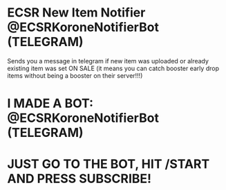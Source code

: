 # ECSR New Item Notifier @ECSRKoroneNotifierBot (TELEGRAM)
Sends you a message in telegram if new item was uploaded or already existing item was set ON SALE (it means you can catch booster early drop items without being a booster on their server!!!)

# I MADE A BOT: @ECSRKoroneNotifierBot (TELEGRAM)
# JUST GO TO THE BOT, HIT /START AND PRESS SUBSCRIBE!
